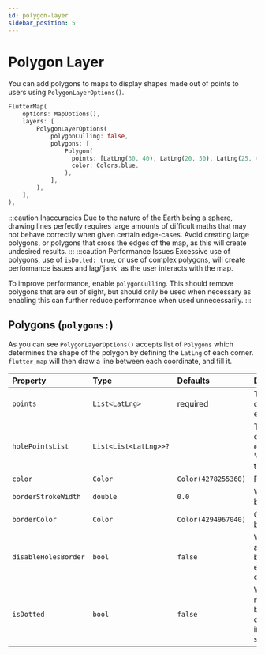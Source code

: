```yaml
---
id: polygon-layer
sidebar_position: 5
---
```


# Polygon Layer

You can add polygons to maps to display shapes made out of points to users using `PolygonLayerOptions()`.

``` dart
FlutterMap(
    options: MapOptions(),
    layers: [
        PolygonLayerOptions(
            polygonCulling: false,
            polygons: [
                Polygon(
                  points: [LatLng(30, 40), LatLng(20, 50), LatLng(25, 45),],
                  color: Colors.blue,
                ),
            ],
        ),
    ],
),
```

:::caution Inaccuracies
Due to the nature of the Earth being a sphere, drawing lines perfectly requires large amounts of difficult maths that may not behave correctly when given certain edge-cases. Avoid creating large polygons, or polygons that cross the edges of the map, as this will create undesired results.
:::
:::caution Performance Issues
Excessive use of polygons, use of `isDotted: true`, or use of complex polygons, will create performance issues and lag/'jank' as the user interacts with the map.

To improve performance, enable `polygonCulling`. This should remove polygons that are out of sight, but should only be used when necessary as enabling this can further reduce performance when used unnecessarily.
:::

## Polygons (`polygons:`)

As you can see `PolygonLayerOptions()` accepts list of `Polygons` which determines the shape of the polygon by defining the `LatLng` of each corner. `flutter_map` will then draw a line between each coordinate, and fill it.

| Property             | Type                  | Defaults            | Description                                                |
| :------------------- | :-------------------- | :------------------ | :--------------------------------------------------------- |
| `points`             | `List<LatLng>`        | required            | The coordinates of each vertex                             |
| `holePointsList`     | `List<List<LatLng>>?` |                     | The coordinates of each vertex to 'cut-out' from the shape |
| `color`              | `Color`               | `Color(4278255360)` | Fill color                                                 |
| `borderStrokeWidth`  | `double`              | `0.0`               | Width of the border                                        |
| `borderColor`        | `Color`               | `Color(4294967040)` | Color of the border                                        |
| `disableHolesBorder` | `bool`                | `false`             | Whether to apply the border at the edge of 'cut-outs'      |
| `isDotted`           | `bool`                | `false`             | Whether to make the border dotted/dashed instead of solid  |
